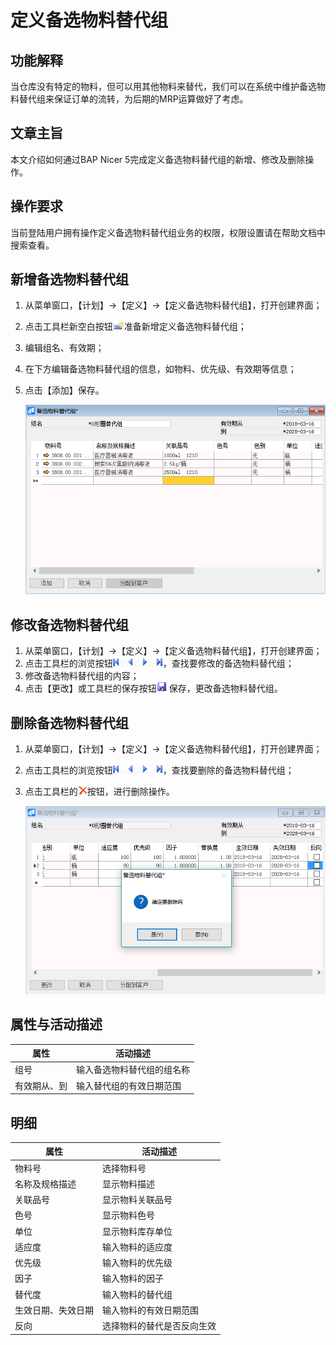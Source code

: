 # 定义备选物料替代组

## 功能解释

当仓库没有特定的物料，但可以用其他物料来替代，我们可以在系统中维护备选物料替代组来保证订单的流转，为后期的MRP运算做好了考虑。

## 文章主旨

本文介绍如何通过BAP Nicer 5完成定义备选物料替代组的新增、修改及删除操作。

## 操作要求

当前登陆用户拥有操作定义备选物料替代组业务的权限，权限设置请在帮助文档中搜索查看。

## 新增备选物料替代组

1. 从菜单窗口，【计划】->【定义】->【定义备选物料替代组】，打开创建界面；

2. 点击工具栏新空白按钮![](images/kban.png)准备新增定义备选物料替代组；

3. 编辑组名、有效期；

4. 在下方编辑备选物料替代组的信息，如物料、优先级、有效期等信息；

5. 点击【添加】保存。

   ![](images/bxwl1.png)

## 修改备选物料替代组

1.  从菜单窗口，【计划】->【定义】->【定义备选物料替代组】，打开创建界面；
2.  点击工具栏的浏览按钮![](images/cg003.png)，查找要修改的备选物料替代组；
3.  修改备选物料替代组的内容；
4.  点击【更改】或工具栏的保存按钮![](images/bcan.png) 保存，更改备选物料替代组。

## 删除备选物料替代组

1.  从菜单窗口，【计划】->【定义】->【定义备选物料替代组】，打开创建界面；

2. 点击工具栏的浏览按钮![](images/cg003.png)，查找要删除的备选物料替代组；

3. 点击工具栏的![](images/cgdel.png)按钮，进行删除操作。

   ![](images/bxwl2.png)

## 属性与活动描述

| **属性**     | **活动描述**               |
| ------------ | -------------------------- |
| 组号         | 输入备选物料替代组的组名称 |
| 有效期从、到 | 输入替代组的有效日期范围   |

## 明细

| **属性**           | **活动描述**               |
| ------------------ | -------------------------- |
| 物料号             | 选择物料号                 |
| 名称及规格描述     | 显示物料描述               |
| 关联品号           | 显示物料关联品号           |
| 色号               | 显示物料色号               |
| 单位               | 显示物料库存单位           |
| 适应度             | 输入物料的适应度           |
| 优先级             | 输入物料的优先级           |
| 因子               | 输入物料的因子             |
| 替代度             | 输入物料的替代组           |
| 生效日期、失效日期 | 输入物料的有效日期范围     |
| 反向               | 选择物料的替代是否反向生效 |


